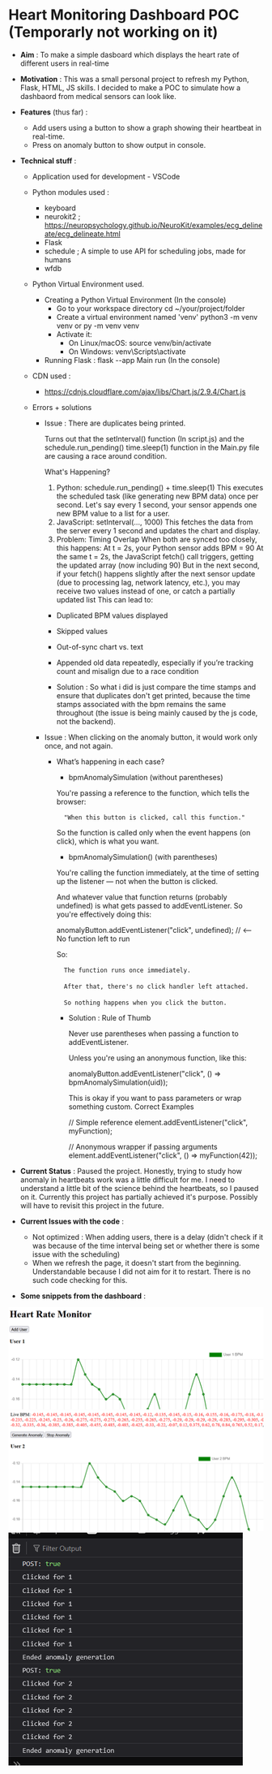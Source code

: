 # Heart Monitoring Dashboard POC (Temporarly not working on it)

- **Aim** : To make a simple dasboard which displays the heart rate of different users in real-time

- **Motivation** : This was a small personal project to refresh my Python, Flask, HTML, JS skills. I decided to make a POC to simulate how a dashbaord from medical sensors can look like.

- **Features** (thus far) : 
    - Add users using a button to show a graph showing their heartbeat in real-time.
    - Press on anomaly button to show output in console.

- **Technical stuff** :
    - Application used for development - VSCode

    - Python modules used : 
        - keyboard
        - neurokit2 ; https://neuropsychology.github.io/NeuroKit/examples/ecg_delineate/ecg_delineate.html
        - Flask
        - schedule ; A simple to use API for scheduling jobs, made for humans
        - wfdb

    - Python Virtual Environment used.
        - Creating a Python Virtual Environment (In the console)
            - Go to your workspace directory
                cd ~/your/project/folder
            - Create a virtual environment named 'venv'
                python3 -m venv venv or py -m venv venv
            - Activate it:
                - On Linux/macOS:
                    source venv/bin/activate
                - On Windows:
                    venv\Scripts\activate
        - Running Flask : flask --app Main run (In the console)

    - CDN used :
        - https://cdnjs.cloudflare.com/ajax/libs/Chart.js/2.9.4/Chart.js

    - Errors + solutions
        - Issue : There are duplicates being printed.
        
            Turns out that the setInterval() function (In script.js) and the schedule.run_pending() time.sleep(1) function in the Main.py file are causing a race around condition.
            
            What's Happening?
            1. Python: schedule.run_pending() + time.sleep(1)
            This executes the scheduled task (like generating new BPM data) once per second. Let's say every 1 second, your sensor appends one new BPM value to a list for a user.
            2. JavaScript: setInterval(..., 1000)
            This fetches the data from the server every 1 second and updates the chart and display.
            3. Problem: Timing Overlap
            When both are synced too closely, this happens:
            At t = 2s, your Python sensor adds BPM = 90
            At the same t = 2s, the JavaScript fetch() call triggers, getting the updated array (now including 90)
            But in the next second, if your fetch() happens slightly after the next sensor update (due to processing lag, network latency, etc.), you may receive two values instead of one, or catch a partially updated list
            This can lead to:
            - Duplicated BPM values displayed
            - Skipped values
            - Out-of-sync chart vs. text
            - Appended old data repeatedly, especially if you’re tracking count and misalign due to a race condition
            
            - Solution : So what i did is just compare the time stamps and ensure that duplicates don't get printed, because the time stamps associated with the bpm remains the same throughout (the issue is being mainly caused by the js code, not the backend).
        
        - Issue : When clicking on the anomaly button, it would work only once, and not again.

            - What’s happening in each case?
                - bpmAnomalySimulation (without parentheses)

                You're passing a reference to the function, which tells the browser:

                    "When this button is clicked, call this function."

                So the function is called only when the event happens (on click), which is what you want.

                - bpmAnomalySimulation() (with parentheses)

                You're calling the function immediately, at the time of setting up the listener — not when the button is clicked.

                And whatever value that function returns (probably undefined) is what gets passed to addEventListener. So you're effectively doing this:

                anomalyButton.addEventListener("click", undefined); // <-- No function left to run

                So:

                    The function runs once immediately.

                    After that, there's no click handler left attached.

                    So nothing happens when you click the button.

                - Solution : Rule of Thumb

                    Never use parentheses when passing a function to addEventListener.

                    Unless you're using an anonymous function, like this:

                    anomalyButton.addEventListener("click", () => bpmAnomalySimulation(uid));

                    This is okay if you want to pass parameters or wrap something custom.
                    Correct Examples

                    // Simple reference
                    element.addEventListener("click", myFunction);

                    // Anonymous wrapper if passing arguments
                    element.addEventListener("click", () => myFunction(42));

- **Current Status** : Paused the project. Honestly, trying to study how anomaly in heartbeats work was a little difficult for me. I need to understand a little bit of the science behind the heartbeats, so I paused on it. Currently this project has partially achieved it's purpose. Possibly will have to revisit this project in the future.

- **Current Issues with the code** :
    - Not optimized : When adding users, there is a delay (didn't check if it was because of the time interval being set or whether there is some issue with the scheduling)
    - When we refresh the page, it doesn't start from the beginning. Understandable because I did not aim for it to restart. There is no such code checking for this.

- **Some snippets from the dashboard** :

![alt text](Img1.PNG)
![alt text](Img2.PNG)
![alt text](Img3.PNG)
